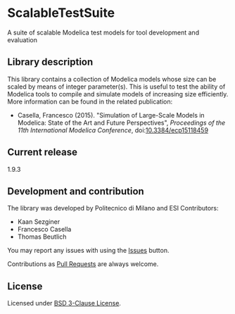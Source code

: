 ScalableTestSuite
=================
A suite of scalable Modelica test models for tool development and evaluation

## Library description

This library contains a collection of Modelica models whose size can be scaled by means of integer parameter(s). This is useful to test the ability of Modelica tools to compile and simulate models of increasing size efficiently. 
More information can be found in the related publication:
* Casella, Francesco (2015). "Simulation of Large-Scale Models in Modelica: State of the Art and Future Perspectives",
_Proceedings of the 11th International Modelica Conference_,
doi:[10.3384/ecp15118459][1]


## Current release

1.9.3

## Development and contribution
The library was developed by Politecnico di Milano and ESI 
Contributors:
- Kaan Sezginer
- Francesco Casella
- Thomas Beutlich

You may report any issues with using the [Issues](https://github.com/casella/ScalableTestSuite/issues) button.

Contributions as [Pull Requests](https://github.com/casella/ScalableTestSuite/pulls) are always welcome.

## License
Licensed under [BSD 3-Clause License](https://github.com/casella/ScalableTestSuite/blob/master/LICENSE.md).

[1]: http://dx.doi.org/10.3384/ecp15118459 "11th Modelica conference 2015"
